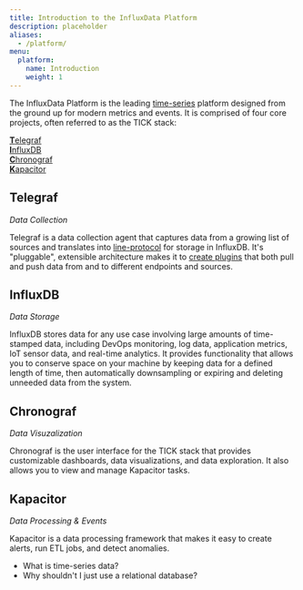 ```yaml
---
title: Introduction to the InfluxData Platform
description: placeholder
aliases:
  - /platform/
menu:
  platform:
    name: Introduction
    weight: 1
---
```



The InfluxData Platform is the leading [time-series](#) platform designed from the
ground up for modern metrics and events.
It is comprised of four core projects, often referred to as the TICK stack:

[<strong>T</strong>elegraf](#telegraf)  
[<strong>I</strong>nfluxDB](#influxdb)  
[<strong>C</strong>hronograf](#chronograf)  
[<strong>K</strong>apacitor](#kapacitor)  

## Telegraf

_Data Collection_  

Telegraf is a data collection agent that captures data from a growing list of sources
and translates into [line-protocol](#) for storage in InfluxDB.
It's "pluggable", extensible architecture makes it to [create plugins](#) that both
pull and push data from and to different endpoints and sources.

## InfluxDB

_Data Storage_

InfluxDB stores data for any use case involving large amounts of time-stamped data,
including DevOps monitoring, log data, application metrics, IoT sensor data, and real-time analytics.
It provides functionality that allows you to conserve space on your machine by keeping
data for a defined length of time, then automatically downsampling or expiring and deleting
unneeded data from the system.

## Chronograf

_Data Visuzalization_

Chronograf is the user interface for the TICK stack that provides customizable dashboards,
data visualizations, and data exploration. It also allows you to view and manage
Kapacitor tasks.

## Kapacitor

_Data Processing & Events_

Kapacitor is a data processing framework that makes it easy to create alerts,
run ETL jobs, and detect anomalies.



- What is time-series data?
- Why shouldn't I just use a relational database?
